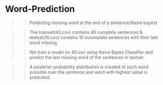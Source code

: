 # Word-Prediction
>> Predicting missing word at the end of a sentence(Naive bayes)

>> The trainset(40.csv) contains 40 complete sentences & testset(10.csv) contains 10 incomplete sentences with their last word missing.

>> We train a model on 40.csv using Naive Bayes Classifier and predict the last missing word of the sentences in testset.

>> A posterior probability distribution is created of each word possible over the sentence and word with highest value is predcited.
